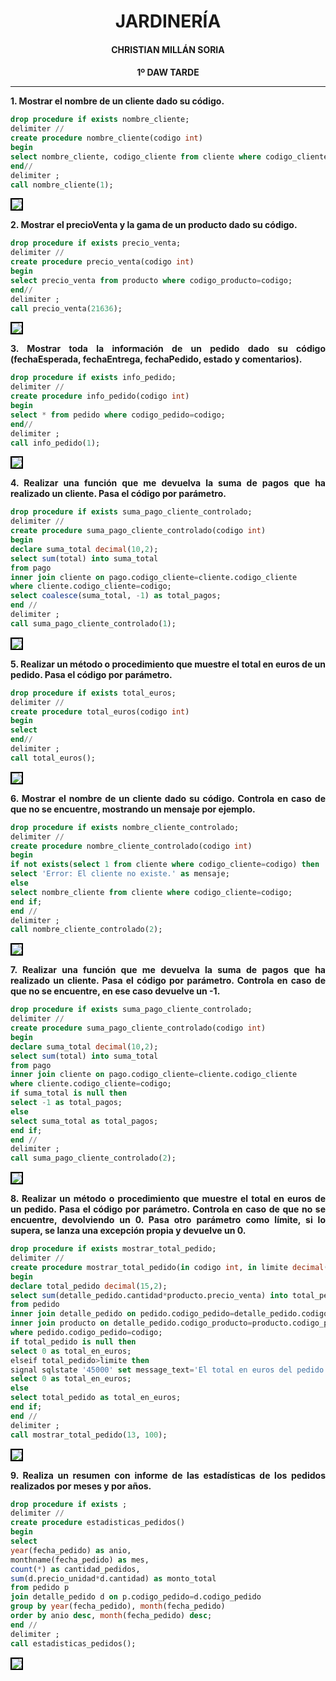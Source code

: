 <style>
  h1, h2, h3, h4, h5, h6{
    text-align: center;
    font-weight: bold;
    border: none;
    margin-bottom: 0px;
  }

  p{
    text-align: justify;
  }

  img{
    border: 2px solid black;
  }
</style>

<h1>JARDINERÍA</h1>

<h4>CHRISTIAN MILLÁN SORIA</h4>

<h4>1º DAW TARDE</h4>

<hr>

<p><b>1. Mostrar el nombre de un cliente dado su código.</b></p>

```sql
drop procedure if exists nombre_cliente;
delimiter //
create procedure nombre_cliente(codigo int)
begin
select nombre_cliente, codigo_cliente from cliente where codigo_cliente=codigo;
end//
delimiter ;
call nombre_cliente(1);
```

<img src="img/1.png">

<p><b>2. Mostrar el precioVenta y la gama de un producto dado su código.</b></p>

```sql
drop procedure if exists precio_venta;
delimiter //
create procedure precio_venta(codigo int)
begin
select precio_venta from producto where codigo_producto=codigo;
end//
delimiter ;
call precio_venta(21636);
```

<img src="img/2.png">

<p><b>3. Mostrar toda la información de un pedido dado su código (fechaEsperada, fechaEntrega, fechaPedido, estado y comentarios).</b></p>

```sql
drop procedure if exists info_pedido;
delimiter //
create procedure info_pedido(codigo int)
begin
select * from pedido where codigo_pedido=codigo;
end//
delimiter ;
call info_pedido(1);
```

<img src="img/3.png">

<p><b>4. Realizar una función que me devuelva la suma de pagos que ha realizado un cliente. Pasa el código por parámetro.</b></p>

```sql
drop procedure if exists suma_pago_cliente_controlado;
delimiter //
create procedure suma_pago_cliente_controlado(codigo int)
begin
declare suma_total decimal(10,2);
select sum(total) into suma_total
from pago
inner join cliente on pago.codigo_cliente=cliente.codigo_cliente
where cliente.codigo_cliente=codigo;
select coalesce(suma_total, -1) as total_pagos;
end //
delimiter ;
call suma_pago_cliente_controlado(1);
```

<img src="img/4.png">

<p><b>5. Realizar un método o procedimiento que muestre el total en euros de un pedido. Pasa el código por parámetro.</b></p>

```sql
drop procedure if exists total_euros;
delimiter //
create procedure total_euros(codigo int)
begin
select 
end//
delimiter ;
call total_euros();
```

<img src="img/5.png">

<p><b>6. Mostrar el nombre de un cliente dado su código. Controla en caso de que no se encuentre, mostrando un mensaje por ejemplo.</b></p>

```sql
drop procedure if exists nombre_cliente_controlado;
delimiter //
create procedure nombre_cliente_controlado(codigo int)
begin
if not exists(select 1 from cliente where codigo_cliente=codigo) then
select 'Error: El cliente no existe.' as mensaje;
else
select nombre_cliente from cliente where codigo_cliente=codigo;
end if;
end //
delimiter ;
call nombre_cliente_controlado(2);
```

<img src="img/6.png">

<p><b>7. Realizar una función que me devuelva la suma de pagos que ha realizado un cliente. Pasa el código por parámetro. Controla en caso de que no se encuentre, en ese caso devuelve un -1.</b></p>

```sql
drop procedure if exists suma_pago_cliente_controlado;
delimiter //
create procedure suma_pago_cliente_controlado(codigo int)
begin
declare suma_total decimal(10,2);
select sum(total) into suma_total
from pago
inner join cliente on pago.codigo_cliente=cliente.codigo_cliente
where cliente.codigo_cliente=codigo;
if suma_total is null then
select -1 as total_pagos;
else
select suma_total as total_pagos;
end if;
end //
delimiter ;
call suma_pago_cliente_controlado(2);
```

<img src="img/7.png">

<p><b>8. Realizar un método o procedimiento que muestre el total en euros de un pedido. Pasa el código por parámetro. Controla en caso de que no se encuentre, devolviendo un 0. Pasa otro parámetro como límite, si lo supera, se lanza una excepción propia y devuelve un 0.</b></p>

```sql
drop procedure if exists mostrar_total_pedido;
delimiter //
create procedure mostrar_total_pedido(in codigo int, in limite decimal(15,2))
begin
declare total_pedido decimal(15,2);
select sum(detalle_pedido.cantidad*producto.precio_venta) into total_pedido
from pedido
inner join detalle_pedido on pedido.codigo_pedido=detalle_pedido.codigo_pedido
inner join producto on detalle_pedido.codigo_producto=producto.codigo_producto
where pedido.codigo_pedido=codigo;
if total_pedido is null then
select 0 as total_en_euros;
elseif total_pedido>limite then
signal sqlstate '45000' set message_text='El total en euros del pedido supera el límite máximo permitido.';
select 0 as total_en_euros;
else
select total_pedido as total_en_euros;
end if;
end //
delimiter ;
call mostrar_total_pedido(13, 100);
```

<img src="img/8.png">

<p><b>9. Realiza un resumen con informe de las estadísticas de los pedidos realizados por meses y por años.</b></p>

```sql
drop procedure if exists ;
delimiter //
create procedure estadisticas_pedidos()
begin
select 
year(fecha_pedido) as anio,
monthname(fecha_pedido) as mes,
count(*) as cantidad_pedidos,
sum(d.precio_unidad*d.cantidad) as monto_total
from pedido p
join detalle_pedido d on p.codigo_pedido=d.codigo_pedido
group by year(fecha_pedido), month(fecha_pedido)
order by anio desc, month(fecha_pedido) desc;
end //
delimiter ;
call estadisticas_pedidos();
```

<img src="img/9.png">